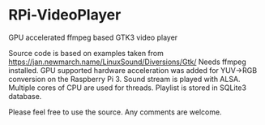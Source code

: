 # RPi-VideoPlayer
GPU accelerated ffmpeg based GTK3 video player

Source code is based on examples taken from https://jan.newmarch.name/LinuxSound/Diversions/Gtk/
Needs ffmpeg installed.
GPU supported hardware acceleration was added for YUV->RGB conversion on the Raspberry Pi 3.
Sound stream is played with ALSA.
Multiple cores of CPU are used for threads.
Playlist is stored in SQLite3 database.

Please feel free to use the source. Any comments are welcome.
